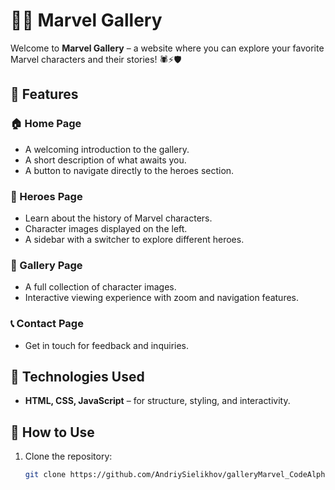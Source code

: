 # 🦸‍♂️ Marvel Gallery

Welcome to **Marvel Gallery** – a website where you can explore your favorite Marvel characters and their stories! 🕷️⚡🛡️  

## 🌟 Features  

### 🏠 Home Page  
- A welcoming introduction to the gallery.  
- A short description of what awaits you.  
- A button to navigate directly to the heroes section.  

### 🦸 Heroes Page  
- Learn about the history of Marvel characters.  
- Character images displayed on the left.  
- A sidebar with a switcher to explore different heroes.  

### 🎨 Gallery Page  
- A full collection of character images.  
- Interactive viewing experience with zoom and navigation features.  

### 📞 Contact Page  
- Get in touch for feedback and inquiries.  

## 🚀 Technologies Used  
- **HTML, CSS, JavaScript** – for structure, styling, and interactivity.  

## 📌 How to Use  
1. Clone the repository:  
   ```sh
   git clone https://github.com/AndriySielikhov/galleryMarvel_CodeAlpha.git
